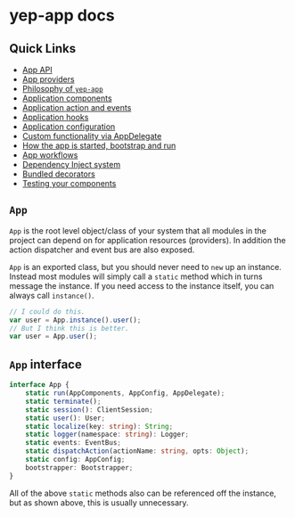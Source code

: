# yep-app docs

## Quick Links

- [App API](#app-interface)
- [App providers](./app-providers.md)
- [Philosophy of `yep-app`](./philosophy.md)
- [Application components](./app-component.md)
- [Application action and events](./app-actions-and-events.md)
- [Application hooks](./app-hooks.md)
- [Application configuration](./app-config.md)
- [Custom functionality via AppDelegate](./app-delegate.md)
- [How the app is started, bootstrap and run](./app-run.md)
- [App workflows](./app-workflows.md)
- [Dependency Inject system](./di.md)
- [Bundled decorators](./decorators.md)
- [Testing your components](./testing.md)

## `App`

`App` is the root level object/class of your system that all modules in the project can depend on for application resources (providers). In addition the action dispatcher and event bus are also exposed.

`App` is an exported class, but you should never need to `new` up an instance. Instead most modules will simply call a `static` method which in turns message the instance.
If you need access to the instance itself, you can always call `instance()`.

```javascript
// I could do this.
var user = App.instance().user();
// But I think this is better.
var user = App.user();
```

## `App` interface

```typescript
interface App {
    static run(AppComponents, AppConfig, AppDelegate);
    static terminate();
    static session(): ClientSession;
    static user(): User;
    static localize(key: string): String;
    static logger(namespace: string): Logger;
    static events: EventBus;
    static dispatchAction(actionName: string, opts: Object);
    static config: AppConfig;
    bootstrapper: Bootstrapper;
}
```

All of the above `static` methods also can be referenced off the instance, but as shown above, this is usually unnecessary.

